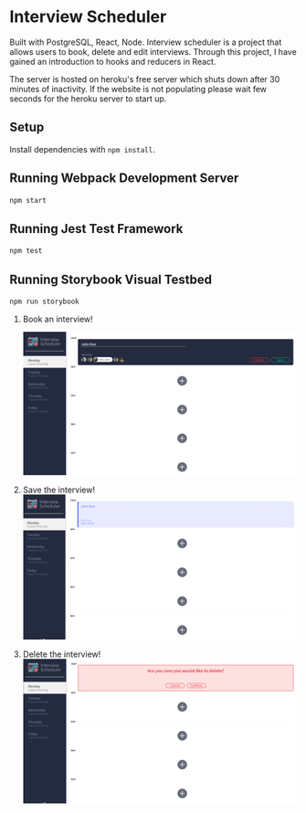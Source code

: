 # Interview Scheduler

Built with PostgreSQL, React, Node.
Interview scheduler is a project that allows users to book, delete and edit interviews.
Through this project, I have gained an introduction to hooks and reducers in React.

The server is hosted on heroku's free server which shuts down after 30 minutes of inactivity. If the website is not populating please wait few seconds for the heroku server to start up.

## Setup

Install dependencies with `npm install`.

## Running Webpack Development Server

```sh
npm start
```

## Running Jest Test Framework

```sh
npm test
```

## Running Storybook Visual Testbed

```sh
npm run storybook
```

1. Book an interview!

   !["Book an interview!"](https://github.com/Michael-Choi/scheduler/blob/master/docs/SchedulerSave.png)

2) Save the interview!
   !["Save the interview!"](https://github.com/Michael-Choi/scheduler/blob/master/docs/SchedulerSaved.png)

3) Delete the interview!
   !["Delete an interview!"](https://github.com/Michael-Choi/scheduler/blob/master/docs/SchedulerDelete.png)
